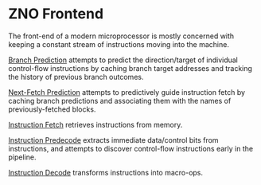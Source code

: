 
# ZNO Frontend

The front-end of a modern microprocessor is mostly concerned with keeping
a constant stream of instructions moving into the machine. 

[Branch Prediction](./bpred.md) attempts to predict the direction/target of 
individual control-flow instructions by caching branch target addresses and
tracking the history of previous branch outcomes.

[Next-Fetch Prediction](./fpred.md) attempts to predictively guide instruction 
fetch by caching branch predictions and associating them with the names of 
previously-fetched blocks.

[Instruction Fetch](./fetch.md) retrieves instructions from memory. 

[Instruction Predecode](./predecode.md) extracts immediate data/control bits
from instructions, and attempts to discover control-flow instructions early
in the pipeline. 

[Instruction Decode](./decode.md) transforms instructions into macro-ops.


